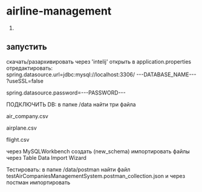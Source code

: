 # airline-management
1.
запустить	
-----------
скачать/разархивировать
через 'intelij' открыть	
в application.properties отредактировать:	
spring.datasource.url=jdbc:mysql://localhost:3306/ ---DATABASE_NAME--- ?useSSL=false	

spring.datasource.password=---PASSWORD---	
 
 
ПОДКЛЮЧИТЬ DB:
в папке /data найти три файла 

air_company.csv

airplane.csv

flight.csv

через MySQLWorkbench создать (new_schema)
импортировать файлы через Table Data Import Wizard


Тестировать:
в папке /data/postman найти файл testAirCompaniesManagementSystem.postman_collection.json и через постман импортировать













